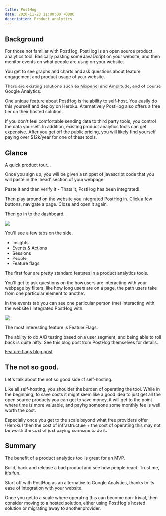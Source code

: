 ```yaml
---
title: PostHog
date: 2020-11-23 11:00:00 +0000
description: Product analytics
---
```

## Background

For those not familiar with PostHog, PostHog is an open source product analytics tool. Basically pasting some JavaDcript on your website, and then monitor events on what people are using on your website.

You get to see graphs and charts and ask questions about feature engagement and product usage of your website.

There are existing solutions such as [Mixpanel](https://mixpanel.com/) and [Amplitude](https://amplitude.com/), and of course Google Analytics.

One unique feature about PostHog is the ability to self-host. You easily do this yourself and deploy on Heroku. Alternatively PostHog also offers a free tier on their hosted solution.

If you don't feel comfortable sending data to third party tools, you control the data yourself. In addition, existing product analytics tools can get expensive. After you get off the public pricing, you will likely find yourself paying over $12k/year for one of these tools.

## Glance

A quick product tour...

Once you sign up, you will be given a snippet of javascript code that you will paste in the 'head' section of your webpage.

Paste it and then verify it - Thats it, PostHog has been integrated!.

Then play around on the website you integrated PostHog in. Click a few buttons, navigate a page. Close and open it again.

Then go in to the dashboard. 

![](/uploads/dashboard.png)

You'll see a few tabs on the side.

* Insights
* Events & Actions
* Sessions
* People
* Feature flags

The first four are pretty standard features in a product analytics tools. 

You'll get to ask questions on the how users are interacting with your webpage by filters, like how long users are on a page, the path users take from one particular element to another.

In the events tab you can see one particular person (me) interacting with the website I integrated PostHog with.

![](/uploads/posthog.png) 

The most interesting feature is Feature Flags.

The ability to do A/B testing based on a user segment, and being able to roll back is quite nifty. See this blog post from PostHog themselves for details.

[Feature flags blog post](https://posthog.com/docs/tutorials/feature-flags)

## The not so good.

Let's talk about the not so good side of self-hosting. 

Like all self-hosting, you shoulder the burden of operating the tool. While in the beginning, to save costs it might seem like a good idea to just get all the open source products you can get to save money, it will get to the point where time is more valuable, and paying someone some monthly fee is well worth the cost.

Especially once you get to the scale beyond what free providers offer (Heroku) then the cost of infrastructure + the cost of operating this may not be worth the cost of just paying someone to do it.

## Summary

The benefit of a product analytics tool is great for an MVP. 

Build, hack and release a bad product and see how people react. Trust me, it's fun.

Start off with PostHog as an alternative to Google Analytics, thanks to its ease of integration with your website.

Once you get to a scale where operating this can become non-trivial, then consider moving to a hosted solution, either using PostHog's hosted solution or migrating away to another provider.